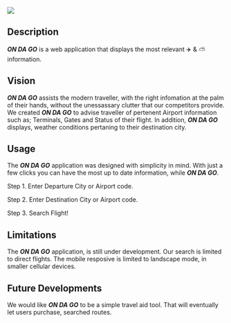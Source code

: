 ![](https://github.com/khalidmadih/ONDAGO-APP/blob/master/assets/Image/ODG_logo.png)

## Description
**_ON DA GO_** is a web application that displays the most relevant ✈️ & ⛅ information.

## Vision
**_ON DA GO_** assists the modern traveller, with the right infomation at the palm of their hands, without the unessassary clutter that our competitors provide. We created **_ON DA GO_** to advise traveller of pertenent Airport information such as; Terminals, Gates and Status of their flight. In addition, **_ON DA GO_** displays, weather conditions pertaning to their destination city.

## Usage
The **_ON DA GO_** application was designed with simplicity in mind. With just a few clicks you can have the most up to date information, while **_ON DA GO_**.

Step 1. Enter Departure City or Airport code.


Step 2. Enter Destination City or Airport code.


Step 3. Search Flight!

## Limitations
The **_ON DA GO_** application, is still under development. Our search is limited to direct flights. The mobile resposive is limited to landscape mode, in smaller cellular devices.

## Future Developments
We would like **_ON DA GO_** to be a simple travel aid tool. That will eventually let users purchase, searched routes. 
